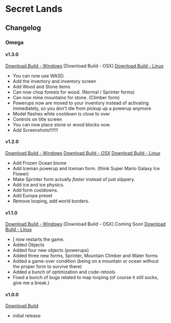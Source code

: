 # Secret Lands

## Changelog
### Omega
#### v1.3.0
[Download Build - Windows](https://github.com/TeamCstudios/SecretLands/raw/master/builds/omega/thesecretlands-omega-1-3-0-WINDOWS.zip)
[Download Build - OSX]
[Download Build - Linux](https://github.com/TeamCstudios/SecretLands/raw/master/builds/omega/thesecretlands-omega-1-3-0-LINUX.zip)
- You can now use WASD.
- Add the inventory and inventory screen
- Add Wood and Stone items
- Can now chop forests for wood. (Normal / Sprinter forms)
- Can now mine mountains for stone. (Climber form)
- Powerups now are moved to your inventory instead of activating immediately, so you don't die from pickup up a powerup anymore
- Model flashes while cooldown is close to over
- Controls on title screen
- You can now place stone or wood blocks now.
- Add Screenshots!!!!!!!
#### v1.2.0
[Download Build - Windows](https://github.com/TeamCstudios/SecretLands/raw/master/builds/omega/thesecretlands-omega-1-2-0-WINDOWS.zip)
[Download Build - OSX](https://github.com/TeamCstudios/SecretLands/raw/master/builds/omega/thesecretlands-omega-1-2-0-OSX.zip)
[Download Build - Linux](https://github.com/TeamCstudios/SecretLands/raw/master/builds/omega/thesecretlands-omega-1-2-0-LINUX.zip)
- Add Frozen Ocean biome
- Add Iceman powerup and Iceman form. (think Super Mario Galaxy Ice Flower)
- Make Sprinter form actually *faster* instead of just slippery.
- Add ice and ice physics.
- Add form cooldowns.
- Add Europa preset
- Remove looping, add world borders.
#### v1.1.0
[Download Build - Windows](https://github.com/TeamCstudios/SecretLands/raw/master/builds/omega/thesecretlands-omega-1-1-0-WINDOWS.zip)
[Download Build - OSX] Coming Soon
[Download Build - Linux](https://github.com/TeamCstudios/SecretLands/raw/master/builds/omega/thesecretlands-omega-1-1-0-LINUX.zip)
- [ now restarts the game.
- Added Objects
- Added four new objects (powerups)
- Added three new forms, Sprinter, Mountain Climber and Water forms
- Added a game-over condition (being on a mountain or ocean without the proper form to survive there)
- Added a bunch of optimization and code-retools
- Fixed a bunch of bugs related to map looping (of course it still sucks, give me a break.)
#### v1.0.0
[Download Build](https://github.com/TeamCstudios/SecretLands/raw/master/builds/omega/thesecretlands-omega-1-0-0.zip)
- initial release

